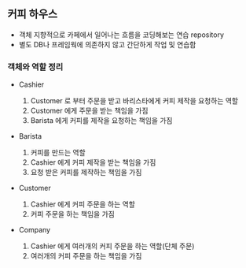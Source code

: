 ## 커피 하우스

- 객체 지향적으로 카페에서 일어나는 흐름을 코딩해보는 연습 repository
- 별도 DB나 프레임웍에 의존하지 않고 간단하게 작업 및 연습함

### 객체와 역할 정리

- Cashier
  1. Customer 로 부터 주문을 받고 바리스타에게 커피 제작을 요청하는 역할
  2. Customer 에게 주문을 받는 책임을 가짐
  3. Barista 에게 커피를 제작을 요청하는 책임을 가짐

- Barista
  1. 커피를 만드는 역할
  2. Cashier 에게 커피 제작을 받는 책임을 가짐
  3. 요청 받은 커피를 제작하는 책임을 가짐

- Customer
  1. Cashier 에게 커피 주문을 하는 역할
  2. 커피 주문을 하는 책임을 가짐

- Company
  1. Cashier 에게 여러개의 커피 주문을 하는 역할(단체 주문)
  2. 여러개의 커피 주문을 하는 책임을 가짐
